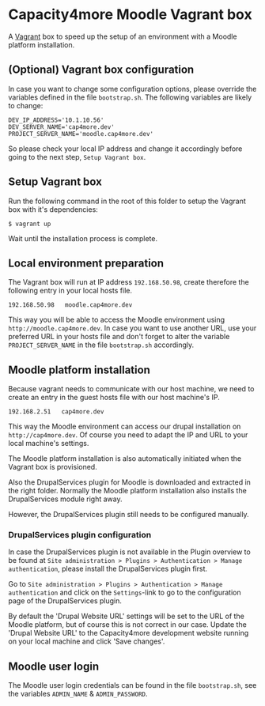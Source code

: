 # Capacity4more Moodle Vagrant box

A [Vagrant](https://www.vagrantup.com/) box to speed up the setup of an
environment with a Moodle platform installation.

## (Optional) Vagrant box configuration

In case you want to change some configuration options, please override the
variables defined in the file `bootstrap.sh`.
The following variables are likely to change:

```
DEV_IP_ADDRESS='10.1.10.56'
DEV_SERVER_NAME='cap4more.dev'
PROJECT_SERVER_NAME='moodle.cap4more.dev'
```

So please check your local IP address and change it accordingly before going to
the next step, `Setup Vagrant box`.

## Setup Vagrant box

Run the following command in the root of this folder to setup the Vagrant box
with it's dependencies:

```
$ vagrant up
```

Wait until the installation process is complete.

## Local environment preparation

The Vagrant box will run at IP address `192.168.50.98`, create therefore the
following entry in your local hosts file.

```
192.168.50.98   moodle.cap4more.dev
```

This way you will be able to access the Moodle environment using
`http://moodle.cap4more.dev`.
In case you want to use another URL, use your preferred URL in your hosts file 
and don't forget to alter
the variable `PROJECT_SERVER_NAME` in the file `bootstrap.sh` accordingly.

## Moodle platform installation

Because vagrant needs to communicate with our host machine, we need to create 
an entry in the guest hosts file with our host machine's IP.

```
192.168.2.51   cap4more.dev
```

This way the Moodle environment can access our drupal installation on 
`http://cap4more.dev`. Of course you need to adapt the IP and URL to your local
machine's settings.

The Moodle platform installation is also automatically initiated when the 
Vagrant box is provisioned.

Also the DrupalServices plugin for Moodle is downloaded and extracted in the 
right folder.
Normally the Moodle platform installation also installs the DrupalServices 
module right away.

However, the DrupalServices plugin still needs to be configured manually.

### DrupalServices plugin configuration

In case the DrupalServices plugin is not available in the Plugin overview to 
be found at 
`Site administration >︎ Plugins >︎ Authentication >︎ Manage authentication`, 
please install the DrupalServices plugin first.

Go to 
`Site administration >︎ Plugins >︎ Authentication >︎ Manage authentication` and
click on the `Settings`-link to go
to the configuration page of the DrupalServices plugin.

By default the 'Drupal Website URL' settings will be set to the URL of the 
Moodle platform,
but of course this is not correct in our case.
Update the 'Drupal Website URL' to the Capacity4more development website 
running on your local machine and
click 'Save changes'.

## Moodle user login

The Moodle user login credentials can be found in the file `bootstrap.sh`, 
see the variables `ADMIN_NAME` & `ADMIN_PASSWORD`.
